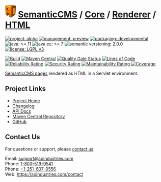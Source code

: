 # [<img src="ao-logo.png" alt="AO Logo" width="35" height="40">](https://github.com/ao-apps) [SemanticCMS](https://github.com/ao-apps/semanticcms) / [Core](https://github.com/ao-apps/semanticcms-core) / [Renderer](https://github.com/ao-apps/semanticcms-core-renderer) / [HTML](https://github.com/ao-apps/semanticcms-core-renderer-html)

[![project: alpha](https://semanticcms.com/ao-badges/project-alpha.svg)](https://aoindustries.com/life-cycle#project-alpha)
[![management: preview](https://semanticcms.com/ao-badges/management-preview.svg)](https://aoindustries.com/life-cycle#management-preview)
[![packaging: developmental](https://semanticcms.com/ao-badges/packaging-developmental.svg)](https://aoindustries.com/life-cycle#packaging-developmental)  
[![java: &gt;= 11](https://semanticcms.com/ao-badges/java-11.svg)](https://docs.oracle.com/en/java/javase/11/)
[![java ee: &gt;= 7](https://semanticcms.com/ao-badges/javaee-7.svg)](https://docs.oracle.com/javaee/7/)
[![semantic versioning: 2.0.0](https://semanticcms.com/ao-badges/semver-2.0.0.svg)](http://semver.org/spec/v2.0.0.html)
[![license: LGPL v3](https://semanticcms.com/ao-badges/license-lgpl-3.0.svg)](https://www.gnu.org/licenses/lgpl-3.0)

[![Build](https://github.com/ao-apps/semanticcms-core-renderer-html/workflows/Build/badge.svg?branch=master)](https://github.com/ao-apps/semanticcms-core-renderer-html/actions?query=workflow%3ABuild)
[![Maven Central](https://maven-badges.herokuapp.com/maven-central/com.semanticcms/semanticcms-core-renderer-html/badge.svg)](https://maven-badges.herokuapp.com/maven-central/com.semanticcms/semanticcms-core-renderer-html)
[![Quality Gate Status](https://sonarcloud.io/api/project_badges/measure?branch=master&project=com.semanticcms%3Asemanticcms-core-renderer-html&metric=alert_status)](https://sonarcloud.io/dashboard?branch=master&id=com.semanticcms%3Asemanticcms-core-renderer-html)
[![Lines of Code](https://sonarcloud.io/api/project_badges/measure?branch=master&project=com.semanticcms%3Asemanticcms-core-renderer-html&metric=ncloc)](https://sonarcloud.io/component_measures?branch=master&id=com.semanticcms%3Asemanticcms-core-renderer-html&metric=ncloc)  
[![Reliability Rating](https://sonarcloud.io/api/project_badges/measure?branch=master&project=com.semanticcms%3Asemanticcms-core-renderer-html&metric=reliability_rating)](https://sonarcloud.io/component_measures?branch=master&id=com.semanticcms%3Asemanticcms-core-renderer-html&metric=Reliability)
[![Security Rating](https://sonarcloud.io/api/project_badges/measure?branch=master&project=com.semanticcms%3Asemanticcms-core-renderer-html&metric=security_rating)](https://sonarcloud.io/component_measures?branch=master&id=com.semanticcms%3Asemanticcms-core-renderer-html&metric=Security)
[![Maintainability Rating](https://sonarcloud.io/api/project_badges/measure?branch=master&project=com.semanticcms%3Asemanticcms-core-renderer-html&metric=sqale_rating)](https://sonarcloud.io/component_measures?branch=master&id=com.semanticcms%3Asemanticcms-core-renderer-html&metric=Maintainability)
[![Coverage](https://sonarcloud.io/api/project_badges/measure?branch=master&project=com.semanticcms%3Asemanticcms-core-renderer-html&metric=coverage)](https://sonarcloud.io/component_measures?branch=master&id=com.semanticcms%3Asemanticcms-core-renderer-html&metric=Coverage)

[SemanticCMS pages](https://github.com/ao-apps/semanticcms-core-pages) rendered as HTML in a Servlet environment.

## Project Links
* [Project Home](https://semanticcms.com/core/renderer/html/)
* [Changelog](https://semanticcms.com/core/renderer/html/changelog)
* [API Docs](https://semanticcms.com/core/renderer/html/apidocs/)
* [Maven Central Repository](https://search.maven.org/artifact/com.semanticcms/semanticcms-core-renderer-html)
* [GitHub](https://github.com/ao-apps/semanticcms-core-renderer-html)

## Contact Us
For questions or support, please [contact us](https://aoindustries.com/contact):

Email: [support@aoindustries.com](mailto:support@aoindustries.com)  
Phone: [1-800-519-9541](tel:1-800-519-9541)  
Phone: [+1-251-607-9556](tel:+1-251-607-9556)  
Web: https://aoindustries.com/contact
